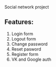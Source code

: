 Social network project

## Features:
1. Login form
2. Logout form
3. Change password
4. Reset pasword
5. Register form
6. VK and Google auth
